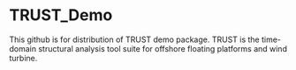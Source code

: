 # TRUST_Demo

This github is for distribution of TRUST demo package.
TRUST is the time-domain structural analysis tool suite for offshore floating platforms and wind turbine. 

